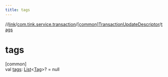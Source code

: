 ```yaml
---
title: tags
---
```

//[link](../../../index.html)/[com.tink.service.transaction](../index.html)/[[common]TransactionUpdateDescriptor](index.html)/[tags](tags.html)



# tags



[common]\
val [tags](tags.html): [List](https://kotlinlang.org/api/latest/jvm/stdlib/kotlin.collections/-list/index.html)&lt;[Tag](../../com.tink.model.transaction/[common]-tag/index.html)&gt;? = null




